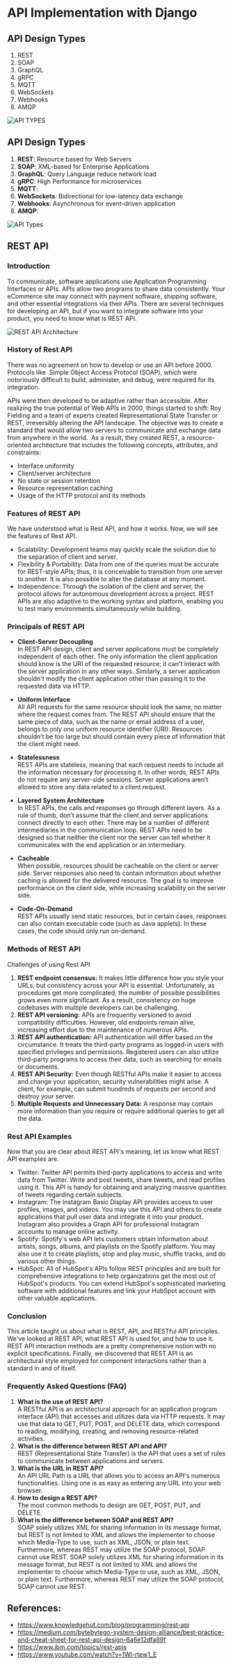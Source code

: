 # API Implementation with Django


## API Design Types

1. REST
2. SOAP
3. GraphQL
4. gRPC
5. MQTT 
6. WebSockets 
7. Webhooks 
8. AMQP

![API TYPES](./images/api_types.gif)

## API Design Types
1. **REST**: Resource based for Web Servers
2. **SOAP**: XML-based for Enterprise Applications
3. **GraphQL**: Query Language reduce network load
4. **gRPC**: High Performance for microservices
5. **MQTT**: 
6. **WebSockets**: Bidirectional for low-latency data exchange
7. **Webhooks**: Asynchronous for event-driven application
8. **AMQP**: 

![API Types](./images/api_types_details.png)

## REST API

### Introduction

To communicate, software applications use Application Programming Interfaces or APIs. APIs allow two programs to share data consistently. Your eCommerce site may connect with payment software, shipping software, and other essential integrations via their APIs. There are several techniques for developing an API, but if you want to integrate software into your product, you need to know what is REST API.

![REST API Architecture](./images/rest_api_architecture.png)

### History of Rest API

There was no agreement on how to develop or use an API before 2000. Protocols like  Simple Object Access Protocol (SOAP), which were notoriously difficult to build, administer, and debug, were required for its integration.

APIs were then developed to be adaptive rather than accessible. After realizing the true potential of Web APIs in 2000, things started to shift: Roy Fielding and a team of experts created Representational State Transfer or REST, irreversibly altering the API landscape. The objective was to create a standard that would allow two servers to communicate and exchange data from anywhere in the world.  As a result, they created REST, a resource-oriented architecture that includes the following concepts, attributes, and constraints:
- Interface uniformity
- Client/server architecture
- No state or session retention
- Resource representation caching
- Usage of the HTTP protocol and its methods

### Features of REST API

We have understood what is Rest API, and how it works. Now, we will see the features of Rest API. 
* Scalability: Development teams may quickly scale the solution due to the separation of client and server.  
* Flexibility & Portability: Data from one of the queries must be accurate for REST-style APIs; thus, it is conceivable to transition from one server to another. It is also possible to alter the database at any moment.  
* Independence: Through the isolation of the client and server, the protocol allows for autonomous development across a project. REST APIs are also adaptive to the working syntax and platform, enabling you to test many environments simultaneously while building.   



### Principals of REST API

- **Client-Server Decoupling**  
    In REST API design, client and server applications must be completely independent of each other. The only information the client application should know is the URI of the requested resource; it can't interact with the server application in any other ways. Similarly, a server application shouldn't modify the client application other than passing it to the requested data via HTTP.
- **Uniform Interface**    
All API requests for the same resource should look the same, no matter where the request comes from. The REST API should ensure that the same piece of data, such as the name or email address of a user, belongs to only one uniform resource identifier (URI). Resources shouldn’t be too large but should contain every piece of information that the client might need.
- **Statelessness**  
REST APIs are stateless, meaning that each request needs to include all the information necessary for processing it. In other words, REST APIs do not require any server-side sessions. Server applications aren’t allowed to store any data related to a client request.
- **Layered System Architecture**  
       In REST APIs, the calls and responses go through different layers. As a rule of thumb, don’t assume that the client and server applications connect directly to each other. There may be a number of different intermediaries in the communication loop. REST APIs need to be designed so that neither the client nor the server can tell whether it communicates with the end application or an intermediary.
- **Cacheable**  
When possible, resources should be cacheable on the client or server side. Server responses also need to contain information about whether caching is allowed for the delivered resource. The goal is to improve performance on the client side, while increasing scalability on the server side.

- **Code-On-Demand**  
	REST APIs usually send static resources, but in certain cases, responses can also contain executable code (such as Java applets). In these cases, the code should only run on-demand.


### Methods of REST API

Challenges of using Rest API
1. **REST endpoint consensus:** It makes little difference how you style your URLs, but consistency across your API is essential. Unfortunately, as procedures get more complicated, the number of possible possibilities grows even more significant. As a result, consistency on huge codebases with multiple developers can be challenging.  
2. **REST API versioning:** APIs are frequently versioned to avoid compatibility difficulties. However, old endpoints remain alive, increasing effort due to the maintenance of numerous APIs. 
3. **REST API authentication:** API authentication will differ based on the circumstance. It treats the third-party programs as logged-in users with specified privileges and permissions. Registered users can also utilize third-party programs to access their data, such as searching for emails or documents. 
4. **REST API Security:** Even though RESTful APIs make it easier to access and change your application, security vulnerabilities might arise. A client, for example, can submit hundreds of requests per second and destroy your server. 
5. **Multiple Requests and Unnecessary Data:** A response may contain more information than you require or require additional queries to get all the data. 


### Rest API Examples
Now that you are clear about REST API's meaning, let us know what REST API examples are. 
- Twitter: Twitter API permits third-party applications to access and write data from Twitter. Write and post tweets, share tweets, and read profiles using it. This API is handy for obtaining and analyzing massive quantities of tweets regarding certain subjects.
- Instagram: The Instagram Basic Display API provides access to user profiles, images, and videos. You may use this API and others to create applications that pull user data and integrate it into your product. Instagram also provides a Graph API for professional Instagram accounts to manage online activity. 
- Spotify: Spotify's web API lets customers obtain information about artists, songs, albums, and playlists on the Spotify platform. You may also use it to create playlists, stop and play music, shuffle tracks, and do various other things.
- HubSpot: All of HubSpot's APIs follow REST principles and are built for comprehensive integrations to help organizations get the most out of HubSpot's products. You can extend HubSpot's sophisticated marketing software with additional features and link your HubSpot account with other valuable applications.


### Conclusion
This article taught us about what is REST, API, and RESTful API principles. We've looked at REST API, what REST API is used for, and how to use it. REST API interaction methods are a pretty comprehensive notion with no explicit specifications. Finally, we discovered that REST API is an architectural style employed for component interactions rather than a standard in and of itself. 

### Frequently Asked Questions (FAQ)
1. **What is the use of REST API?**  
A RESTful API is an architectural approach for an application program interface (API) that accesses and utilizes data via HTTP requests. It may use that data to GET, PUT, POST, and DELETE data, which correspond to reading, modifying, creating, and removing resource-related activities. 
2. **What is the difference between REST API and API?**  
REST (Representational State Transfer) is the API that uses a set of rules to communicate between applications and servers. 
3. **What is the URL in REST API?**  
An API URL Path is a URL that allows you to access an API's numerous functionalities. Using one is as easy as entering any URL into your web browser.
4. **How to design a REST API?**  
The most common methods to design are GET, POST, PUT, and DELETE. 
5.  **What is the difference between SOAP and REST API?**  
SOAP solely utilizes XML for sharing information in its message format, but REST is not limited to XML and allows the implementer to choose which Media-Type to use, such as XML, JSON, or plain text. Furthermore, whereas REST may utilize the SOAP protocol, SOAP cannot use REST. 
SOAP solely utilizes XML for sharing information in its message format, but REST is not limited to XML and allows the implementer to choose which Media-Type to use, such as XML, JSON, or plain text. Furthermore, whereas REST may utilize the SOAP protocol, SOAP cannot use REST. 



## References:
- https://www.knowledgehut.com/blog/programming/rest-api
- https://medium.com/bytebytego-system-design-alliance/best-practice-and-cheat-sheet-for-rest-api-design-6a6e12dfa89f
- https://www.ibm.com/topics/rest-apis
- https://www.youtube.com/watch?v=1Wl-rtew1_E

